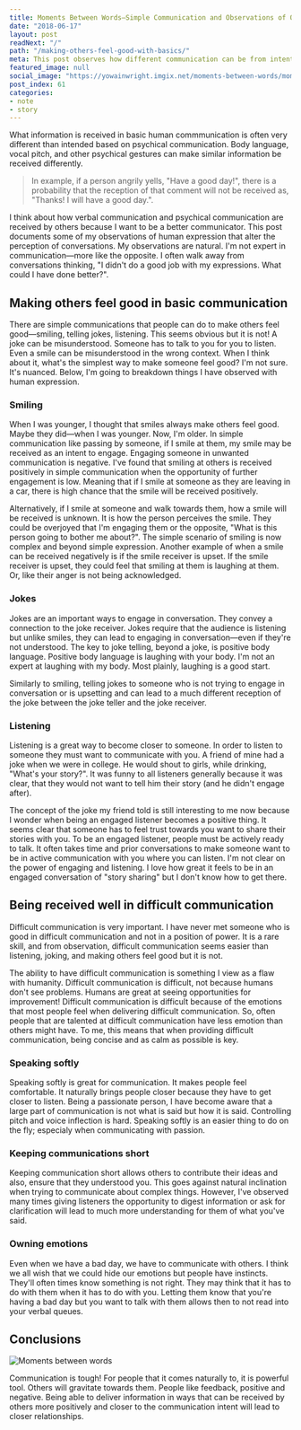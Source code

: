 ```yaml
---
title: Moments Between Words—Simple Communication and Observations of Quick Ways To Make Others Feel Good
date: "2018-06-17"
layout: post
readNext: "/"
path: "/making-others-feel-good-with-basics/"
meta: This post observes how different communication can be from intent to reception. It focuses on observations on simple comunications.
featured_image: null
social_image: "https://yowainwright.imgix.net/moments-between-words/moments-between-words.jpg"
post_index: 61
categories:
- note
- story
---
```


What information is received in basic human commmunication is often very different than intended based on psychical communication. Body language, vocal pitch, and other psychical gestures can make similar information be received differently.

> In example, if a person angrily yells, "Have a good day!", there is a probability that the reception of that comment will not be received as, "Thanks! I will have a good day.".

I think about how verbal communication and psychical communication are received by others because I want to be a better communicator. This post documents some of my observations of human expression that alter the perception of conversations. My observations are natural. I'm not expert in communication—more like the opposite. I often walk away from conversations thinking, "I didn't do a good job with my expressions. What could I have done better?".

## Making others feel good in basic communication

There are simple communications that people can do to make others feel good—smiling, telling  jokes, listening. This seems obvious but it is not! A joke can be misunderstood. Someone has to talk to you for you to listen. Even a smile can be misunderstood in the wrong context. When I think about it, what's the simplest way to make someone feel good? I'm not sure. It's nuanced. Below, I'm going to breakdown things I have observed with human expression.

### Smiling

When I was younger, I thought that smiles always make others feel good. Maybe they did—when I was younger. Now, I'm older. In simple communication like passing by someone, if I smile at them, my smile may be received as an intent to engage. Engaging someone in unwanted communication is negative. I've found that smiling at others is received positively in simple communication when the opportunity of further engagement is low. Meaning that if I smile at someone as they are leaving in a car, there is high chance that the smile will be received positively.

Alternatively, if I smile at someone and walk towards them, how a smile will be received is unknown. It is how the person perceives the smile. They could be overjoyed that I'm engaging them or the opposite, "What is this person going to bother me about?". The simple scenario of smiling is now complex and beyond simple expression. Another example of when a smile can be received negatively is if the smile receiver is upset. If the smile receiver is upset, they could feel that smiling at them is laughing at them. Or, like their anger is not being acknowledged.

### Jokes

Jokes are an important ways to engage in conversation. They convey a connection to the joke receiver. Jokes require that the audience is listening but unlike smiles, they can lead to engaging in conversation—even if they're not understood. The key to joke telling, beyond a joke, is positive body language. Positive body language is laughing with your body. I'm not an expert at laughing with my body. Most plainly, laughing is a good start.

Similarly to smiling, telling jokes to someone who is not trying to engage in conversation or is upsetting and can lead to a much different reception of the joke between the joke teller and the joke receiver.

### Listening

Listening is a great way to become closer to someone. In order to listen to someone they must want to communicate with you. A friend of mine had a joke when we were in college. He would shout to girls, while drinking, "What's your story?". It was funny to all listeners generally because it was clear, that they would not want to tell him their story (and he didn't engage after).

The concept of the joke my friend told is still interesting to me now because I wonder when being an engaged listener becomes a positive thing. It seems clear that someone has to feel trust towards you want to share their stories with you. To be an engaged listener, people must be actively ready to talk. It often takes time and prior conversations to make someone want to be in active communication with you where you can listen. I'm not clear on the power of engaging and listening. I love how great it feels to be in an engaged conversation of "story sharing" but I don't know how to get there.

## Being received well in difficult communication

Difficult communication is very important. I have never met someone who is good in difficult communication and not in a position of power. It is a rare skill, and from observation, difficult communication seems easier than listening, joking, and making others feel good but it is not.

The ability to have difficult communication is something I view as a flaw with humanity. Difficult communication is difficult, not because humans don't see problems. Humans are great at seeing opportunities for improvement! Difficult communication is difficult because of the emotions that most people feel when delivering difficult communication. So, often people that are talented at difficult communication have less emotion than others might have. To me, this means that when providing difficult communication, being concise and as calm as possible is key.

### Speaking softly

Speaking softly is great for communication. It makes people feel comfortable. It naturally brings people closer because they have to get closer to listen. Being a passionate person, I have become aware that a large part of communication is not what is said but how it is said. Controlling pitch and voice inflection is hard. Speaking softly is an easier thing to do on the fly; especialy when communicating with passion.

### Keeping communications short

Keeping communication short allows others to contribute their ideas and also, ensure that they understood you. This goes against natural inclination when trying to communicate about complex things. However, I've observed many times giving listeners the opportunity to digest information or ask for clarification will lead to much more understanding for them of what you've said.

### Owning emotions

Even when we have a bad day, we have to communicate with others. I think we all wish that we could hide our emotions but people have instincts. They'll often times know something is not right. They may think that it has to do with them when it has to do with you. Letting them know that you're having a bad day but you want to talk with them allows then to not read into your verbal queues.

## Conclusions

![Moments between words](https://yowainwright.imgix.net/moments-between-words/moments-between-words.svg?auto=format)

Communication is tough! For people that it comes naturally to, it is powerful tool. Others will gravitate towards them. People like feedback, positive and negative. Being able to deliver information in ways that can be received by others more positively and closer to the communication intent will lead to closer relationships.
